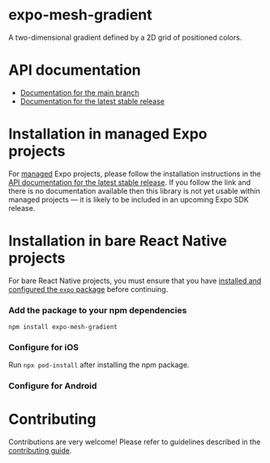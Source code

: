 # expo-mesh-gradient

A two-dimensional gradient defined by a 2D grid of positioned colors.

# API documentation

- [Documentation for the main branch](https://github.com/expo/expo/blob/main/docs/pages/versions/unversioned/sdk/mesh-gradient.md)
- [Documentation for the latest stable release](https://docs.expo.dev/versions/latest/sdk/mesh-gradient/)

# Installation in managed Expo projects

For [managed](https://docs.expo.dev/archive/managed-vs-bare/) Expo projects, please follow the installation instructions in the [API documentation for the latest stable release](#api-documentation). If you follow the link and there is no documentation available then this library is not yet usable within managed projects &mdash; it is likely to be included in an upcoming Expo SDK release.

# Installation in bare React Native projects

For bare React Native projects, you must ensure that you have [installed and configured the `expo` package](https://docs.expo.dev/bare/installing-expo-modules/) before continuing.

### Add the package to your npm dependencies

```
npm install expo-mesh-gradient
```

### Configure for iOS

Run `npx pod-install` after installing the npm package.


### Configure for Android



# Contributing

Contributions are very welcome! Please refer to guidelines described in the [contributing guide]( https://github.com/expo/expo#contributing).
